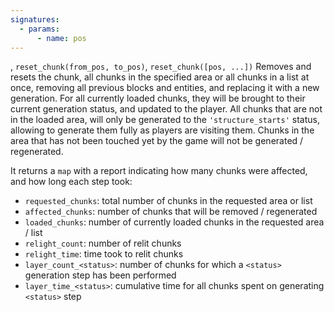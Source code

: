 ```yaml
---
signatures:
  - params:
      - name: pos
---
```


, `reset_chunk(from_pos, to_pos)`, `reset_chunk([pos, ...])` Removes and resets
the chunk, all chunks in the specified area or all chunks in a list at once,
removing all previous blocks and entities, and replacing it with a new
generation. For all currently loaded chunks, they will be brought to their
current generation status, and updated to the player. All chunks that are not in
the loaded area, will only be generated to the `'structure_starts'` status,
allowing to generate them fully as players are visiting them. Chunks in the area
that has not been touched yet by the game will not be generated / regenerated.

It returns a `map` with a report indicating how many chunks were affected, and
how long each step took:

- `requested_chunks`: total number of chunks in the requested area or list
- `affected_chunks`: number of chunks that will be removed / regenerated
- `loaded_chunks`: number of currently loaded chunks in the requested area /
  list
- `relight_count`: number of relit chunks
- `relight_time`: time took to relit chunks
- `layer_count_<status>`: number of chunks for which a `<status>` generation
  step has been performed
- `layer_time_<status>`: cumulative time for all chunks spent on generating
  `<status>` step
